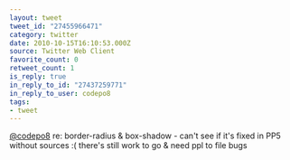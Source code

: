 ```yaml
---
layout: tweet
tweet_id: "27455966471"
category: twitter
date: 2010-10-15T16:10:53.000Z
source: Twitter Web Client
favorite_count: 0
retweet_count: 1
is_reply: true
in_reply_to_id: "27437259771"
in_reply_to_user: codepo8
tags:
- tweet
---
```


[@codepo8](https://twitter.com/@codepo8) re: border-radius & box-shadow - can't see if it's fixed in PP5 without sources :( there's still work to go & need ppl to file bugs
